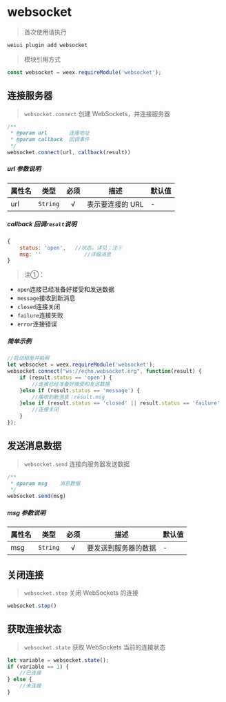 # websocket

> 首次使用请执行

```bash
weiui plugin add websocket
```

> 模块引用方式

```js
const websocket = weex.requireModule('websocket');
```

## 连接服务器 

> `websocket.connect` 创建 WebSockets，并连接服务器

```js
/**
 * @param url       连接地址
 * @param callback  回调事件
 */
websocket.connect(url, callback(result))
```

##### url 参数说明

| 属性名 | 类型 | 必须 | 描述 | 默认值 |
| --- | --- | :-: | --- | --- |
| url | `String` | √ | 表示要连接的 URL | - |

##### callback 回调`result`说明

```js
{
    status: 'open',   //状态，详见：注①
    msg: ''              //详细消息
}
```

> 注①：

- `open`连接已经准备好接受和发送数据
- `message`接收到新消息
- `closed`连接关闭
- `failure`连接失败
- `error`连接错误

##### 简单示例

```js
//启动相册并拍照  
let websocket = weex.requireModule('websocket');
websocket.connect("ws://echo.websocket.org", function(result) {
    if (result.status == 'open') {
        //连接已经准备好接受和发送数据
    }else if (result.status == 'message') {
        //接收到新消息：result.msg
    }else if (result.status == 'closed' || result.status == 'failure' || result.status == 'error') {
        //连接关闭
    }
});
```

## 发送消息数据

> `websocket.send` 连接向服务器发送数据

```js
/**
 * @param msg    消息数据
 */
websocket.send(msg)
```

##### msg 参数说明

| 属性名 | 类型 | 必须 | 描述 | 默认值 |
| --- | --- | :-: | --- | --- |
| msg | `String` | √ | 要发送到服务器的数据 | - |


## 关闭连接

> `websocket.stop` 关闭 WebSockets 的连接

```js
websocket.stop()
```

## 获取连接状态

> `websocket.state` 获取 WebSockets 当前的连接状态

```js
let variable = websocket.state();
if (variable == 1) {
    //已连接
} else {
    //未连接
}
```



